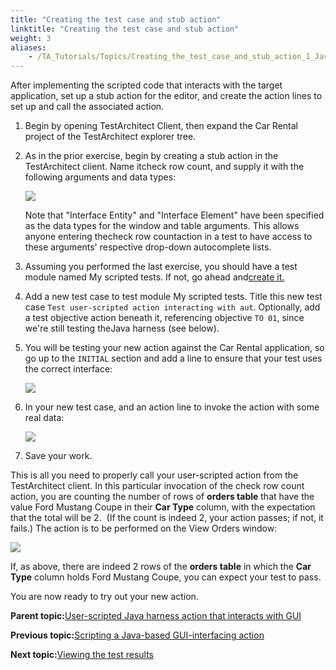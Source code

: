 ```yaml
--- 
title: "Creating the test case and stub action"
linktitle: "Creating the test case and stub action"
weight: 3
aliases: 
    - /TA_Tutorials/Topics/Creating_the_test_case_and_stub_action_1_Java.html
---
```


After implementing the scripted code that interacts with the target application, set up a stub action for the editor, and create the action lines to set up and call the associated action.

1.  Begin by opening TestArchitect Client, then expand the Car Rental project of the TestArchitect explorer tree.
2.  As in the prior exercise, begin by creating a stub action in the TestArchitect client. Name itcheck row count, and supply it with the following arguments and data types:

    ![](/images//Images/TA_Tutorials/Images/tut.Harness.mod_py_file.action_check_row_count.png)

    Note that "Interface Entity" and "Interface Element" have been specified as the data types for the window and table arguments. This allows anyone entering thecheck row countaction in a test to have access to these arguments' respective drop-down autocomplete lists.

3.  Assuming you performed the last exercise, you should have a test module named My scripted tests. If not, go ahead and[create it.](Creating_the_test_case_and_stub_action_Java.html#stepsection.harness.java.create_tm)
4.  Add a new test case to test module My scripted tests. Title this new test case `Test user-scripted action interacting with aut`. Optionally, add a test objective action beneath it, referencing objective `TO 01`, since we're still testing theJava harness \(see below\).

5.  You will be testing your new action against the Car Rental application, so go up to the `INITIAL` section and add a line to ensure that your test uses the correct interface:

    ![](/images//Images/TA_Tutorials/Images/tm.use_interface.car_rental.png)

6.  In your new test case, and an action line to invoke the action with some real data:

    ![](/images//Images/tut.Harness.Test03.java.png)

7.  Save your work.


This is all you need to properly call your user-scripted action from the TestArchitect client. In this particular invocation of the check row count action, you are counting the number of rows of **orders table** that have the value Ford Mustang Coupe in their **Car Type** column, with the expectation that the total will be 2.  \(If the count is indeed 2, your action passes; if not, it fails.\) The action is to be performed on the View Orders window:

![](/images//Images/TA_Tutorials/Images/app.Car_Rental.View_Orders.unmodified.png)

If, as above, there are indeed 2 rows of the **orders table** in which the **Car Type** column holds Ford Mustang Coupe, you can expect your test to pass.

You are now ready to try out your new action.

**Parent topic:**[User-scripted Java harness action that interacts with GUI](/TA_Tutorials/Topics/Creating_a_harness_action_that_interacts_with_a_GUI_Java.html)

**Previous topic:**[Scripting a Java-based GUI-interfacing action](/TA_Tutorials/Topics/Scripting_a_GUI-interfacing_action_Java.html)

**Next topic:**[Viewing the test results](/TA_Tutorials/Topics/Viewing_the_test_results_2_Java.html)

